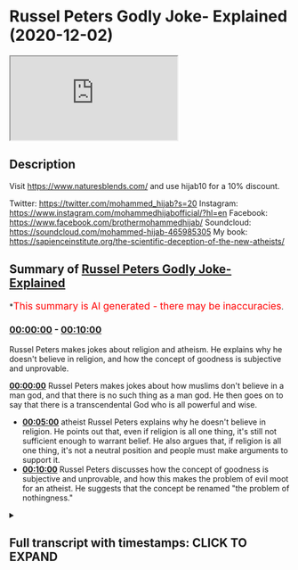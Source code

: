 # Russel Peters Godly Joke- Explained (2020-12-02)

<iframe loading='lazy' src='https://www.youtube.com/embed/LkMx5bmYB2I'></iframe>

## Description

Visit https://www.naturesblends.com/ and use hijab10 for a 10% discount. 

Twitter: https://twitter.com/mohammed_hijab?s=20
Instagram: https://www.instagram.com/mohammedhijabofficial/?hl=en
Facebook: https://www.facebook.com/brothermohammedhijab/
Soundcloud: https://soundcloud.com/mohammed-hijab-465985305
My book: https://sapienceinstitute.org/the-scientific-deception-of-the-new-atheists/

## Summary of [Russel Peters Godly Joke- Explained](https://www.youtube.com/watch?v=LkMx5bmYB2I)


*<span style="color:red; font-size:125%">This summary is AI generated - there may be inaccuracies</span>.

### [00:00:00](https://www.youtube.com/watch?v=LkMx5bmYB2I&t=0) - [00:10:00](https://www.youtube.com/watch?v=LkMx5bmYB2I&t=600)

 Russel Peters makes jokes about religion and atheism. He explains why he doesn't believe in religion, and how the concept of goodness is subjective and unprovable.

**[00:00:00](https://www.youtube.com/watch?v=LkMx5bmYB2I&t=0)** Russel Peters makes jokes about how muslims don't believe in a man god, and that there is no such thing as a man god. He then goes on to say that there is a transcendental God who is all powerful and wise.
* **[00:05:00](https://www.youtube.com/watch?v=LkMx5bmYB2I&t=300)**  atheist Russel Peters explains why he doesn't believe in religion. He points out that, even if religion is all one thing, it's still not sufficient enough to warrant belief. He also argues that, if religion is all one thing, it's not a neutral position and people must make arguments to support it.
* **[00:10:00](https://www.youtube.com/watch?v=LkMx5bmYB2I&t=600)** Russel Peters discusses how the concept of goodness is subjective and unprovable, and how this makes the problem of evil moot for an atheist. He suggests that the concept be renamed "the problem of nothingness."

<details><summary><h2>Full transcript with timestamps: CLICK TO EXPAND</h2></summary>

[0:00:05](https://youtu.be/LkMx5bmYB2I?t=5) is the hijab 10  
[0:00:07](https://youtu.be/LkMx5bmYB2I?t=7) discount code for 10 discount on a wide  
[0:00:09](https://youtu.be/LkMx5bmYB2I?t=9) range of products including  
[0:00:11](https://youtu.be/LkMx5bmYB2I?t=11) premium ethiopian black seed products  
[0:00:13](https://youtu.be/LkMx5bmYB2I?t=13) assalamu alaikum warahmatullahi  
[0:00:20](https://youtu.be/LkMx5bmYB2I?t=20) yes there is something different yes  
[0:00:22](https://youtu.be/LkMx5bmYB2I?t=22) there is something unusual  
[0:00:24](https://youtu.be/LkMx5bmYB2I?t=24) yes there is something that might be a  
[0:00:26](https://youtu.be/LkMx5bmYB2I?t=26) little bit irritating but don't worry  
[0:00:28](https://youtu.be/LkMx5bmYB2I?t=28) we'll get rid of ali dawa  
[0:00:33](https://youtu.be/LkMx5bmYB2I?t=33) today guys what we're going to be doing  
[0:00:35](https://youtu.be/LkMx5bmYB2I?t=35) is we're going to be responding to some  
[0:00:37](https://youtu.be/LkMx5bmYB2I?t=37) of the comments made by  
[0:00:38](https://youtu.be/LkMx5bmYB2I?t=38) a comedian by the name of russell peters  
[0:00:41](https://youtu.be/LkMx5bmYB2I?t=41) so let's see some of his comments ali  
[0:00:43](https://youtu.be/LkMx5bmYB2I?t=43) and let's uh comment on those  
[0:00:45](https://youtu.be/LkMx5bmYB2I?t=45) okay let's do that inshallah yeah okay  
[0:00:48](https://youtu.be/LkMx5bmYB2I?t=48) so this video was sent to me by brother  
[0:00:49](https://youtu.be/LkMx5bmYB2I?t=49) and i thought  
[0:00:51](https://youtu.be/LkMx5bmYB2I?t=51) let's go for inshallah because he's  
[0:00:52](https://youtu.be/LkMx5bmYB2I?t=52) claimed to be an atheist  
[0:00:54](https://youtu.be/LkMx5bmYB2I?t=54) really well yeah because he was  
[0:00:55](https://youtu.be/LkMx5bmYB2I?t=55) essentially an atheist i am as well  
[0:00:57](https://youtu.be/LkMx5bmYB2I?t=57) yeah you ready yeah uh and he really  
[0:01:00](https://youtu.be/LkMx5bmYB2I?t=60) you know i remember this one routine  
[0:01:02](https://youtu.be/LkMx5bmYB2I?t=62) about the you know  
[0:01:04](https://youtu.be/LkMx5bmYB2I?t=64) whenever you go to a funeral at some  
[0:01:06](https://youtu.be/LkMx5bmYB2I?t=66) point someone's gonna say  
[0:01:08](https://youtu.be/LkMx5bmYB2I?t=68) i know he's up there looking down at us  
[0:01:09](https://youtu.be/LkMx5bmYB2I?t=69) and smiling yeah  
[0:01:11](https://youtu.be/LkMx5bmYB2I?t=71) you know i was like there is no up there  
[0:01:13](https://youtu.be/LkMx5bmYB2I?t=73) yeah he's he's probably down there  
[0:01:15](https://youtu.be/LkMx5bmYB2I?t=75) looking up at us religion has  
[0:01:19](https://youtu.be/LkMx5bmYB2I?t=79) convinced that there's an invisible man  
[0:01:21](https://youtu.be/LkMx5bmYB2I?t=81) and is living in the sky exactly  
[0:01:22](https://youtu.be/LkMx5bmYB2I?t=82) he's watching everything you do but he's  
[0:01:24](https://youtu.be/LkMx5bmYB2I?t=84) particularly keen on what you do with  
[0:01:25](https://youtu.be/LkMx5bmYB2I?t=85) your penis  
[0:01:26](https://youtu.be/LkMx5bmYB2I?t=86) okay let's take a step at a time yeah  
[0:01:29](https://youtu.be/LkMx5bmYB2I?t=89) yeah so  
[0:01:30](https://youtu.be/LkMx5bmYB2I?t=90) what i'm starting to realize is this  
[0:01:31](https://youtu.be/LkMx5bmYB2I?t=91) year so we know in the west for example  
[0:01:34](https://youtu.be/LkMx5bmYB2I?t=94) a lot of people have turned their back  
[0:01:36](https://youtu.be/LkMx5bmYB2I?t=96) to christianity yeah due to secularism  
[0:01:38](https://youtu.be/LkMx5bmYB2I?t=98) and  
[0:01:38](https://youtu.be/LkMx5bmYB2I?t=98) or the i think what they do a lot of  
[0:01:41](https://youtu.be/LkMx5bmYB2I?t=101) people do is like  
[0:01:42](https://youtu.be/LkMx5bmYB2I?t=102) they have a bad experience i think this  
[0:01:44](https://youtu.be/LkMx5bmYB2I?t=104) is human psychology they have a bad  
[0:01:45](https://youtu.be/LkMx5bmYB2I?t=105) experience with something  
[0:01:46](https://youtu.be/LkMx5bmYB2I?t=106) and then they paint everybody the same  
[0:01:48](https://youtu.be/LkMx5bmYB2I?t=108) so i think where he's coming from is  
[0:01:50](https://youtu.be/LkMx5bmYB2I?t=110) like it's the same thing because we hear  
[0:01:51](https://youtu.be/LkMx5bmYB2I?t=111) over and over again with atheists  
[0:01:52](https://youtu.be/LkMx5bmYB2I?t=112) oh yeah you guys believe in a man in the  
[0:01:54](https://youtu.be/LkMx5bmYB2I?t=114) sky well that's not really the case  
[0:01:56](https://youtu.be/LkMx5bmYB2I?t=116) as muslims do we believe in a man in the  
[0:01:58](https://youtu.be/LkMx5bmYB2I?t=118) sky or this  
[0:02:00](https://youtu.be/LkMx5bmYB2I?t=120) invisible being or etc because it's  
[0:02:02](https://youtu.be/LkMx5bmYB2I?t=122) something islamically  
[0:02:03](https://youtu.be/LkMx5bmYB2I?t=123) we actually laugh at you know we say  
[0:02:05](https://youtu.be/LkMx5bmYB2I?t=125) look this is actually nonsense  
[0:02:07](https://youtu.be/LkMx5bmYB2I?t=127) so what would you say to it let's let's  
[0:02:09](https://youtu.be/LkMx5bmYB2I?t=129) let's imagine russell peters is watching  
[0:02:11](https://youtu.be/LkMx5bmYB2I?t=131) this  
[0:02:11](https://youtu.be/LkMx5bmYB2I?t=131) right what would you say to him do you  
[0:02:13](https://youtu.be/LkMx5bmYB2I?t=133) as a muslim believe in a man in the sky  
[0:02:16](https://youtu.be/LkMx5bmYB2I?t=136) well if that's the god he doesn't  
[0:02:17](https://youtu.be/LkMx5bmYB2I?t=137) believe in then that's the god we all  
[0:02:19](https://youtu.be/LkMx5bmYB2I?t=139) don't believe in as muslims as well  
[0:02:20](https://youtu.be/LkMx5bmYB2I?t=140) yeah i mean right i mean  
[0:02:24](https://youtu.be/LkMx5bmYB2I?t=144) you know people don't realize that when  
[0:02:26](https://youtu.be/LkMx5bmYB2I?t=146) you come into islam you say two things  
[0:02:28](https://youtu.be/LkMx5bmYB2I?t=148) you say  
[0:02:32](https://youtu.be/LkMx5bmYB2I?t=152) and then obviously  
[0:02:35](https://youtu.be/LkMx5bmYB2I?t=155) so i testify that there's no god worthy  
[0:02:38](https://youtu.be/LkMx5bmYB2I?t=158) of worship  
[0:02:39](https://youtu.be/LkMx5bmYB2I?t=159) except for allah and that muhammad is  
[0:02:40](https://youtu.be/LkMx5bmYB2I?t=160) his messenger but the first part of that  
[0:02:42](https://youtu.be/LkMx5bmYB2I?t=162) is a negation  
[0:02:44](https://youtu.be/LkMx5bmYB2I?t=164) right so there is no god  
[0:02:47](https://youtu.be/LkMx5bmYB2I?t=167) worthy of worship except for allah right  
[0:02:51](https://youtu.be/LkMx5bmYB2I?t=171) so this negation actually cancels out  
[0:02:54](https://youtu.be/LkMx5bmYB2I?t=174) all anthropomorphic understandings of  
[0:02:57](https://youtu.be/LkMx5bmYB2I?t=177) god meaning so it's not right he can  
[0:02:58](https://youtu.be/LkMx5bmYB2I?t=178) come the same  
[0:02:59](https://youtu.be/LkMx5bmYB2I?t=179) or are you saying that you don't believe  
[0:03:01](https://youtu.be/LkMx5bmYB2I?t=181) in any other man gods  
[0:03:02](https://youtu.be/LkMx5bmYB2I?t=182) but the man good we don't believe in a  
[0:03:04](https://youtu.be/LkMx5bmYB2I?t=184) man god okay so we don't we don't  
[0:03:05](https://youtu.be/LkMx5bmYB2I?t=185) believe in any man god right because  
[0:03:07](https://youtu.be/LkMx5bmYB2I?t=187) you're special we don't believe in so no  
[0:03:09](https://youtu.be/LkMx5bmYB2I?t=189) man gods but our man god is different  
[0:03:12](https://youtu.be/LkMx5bmYB2I?t=192) no we don't believe in any man can be  
[0:03:14](https://youtu.be/LkMx5bmYB2I?t=194) god in fact  
[0:03:15](https://youtu.be/LkMx5bmYB2I?t=195) we don't think it's intelligible  
[0:03:16](https://youtu.be/LkMx5bmYB2I?t=196) conceivable or pardonable  
[0:03:19](https://youtu.be/LkMx5bmYB2I?t=199) that we can point at any man with a date  
[0:03:21](https://youtu.be/LkMx5bmYB2I?t=201) of birth and say that that  
[0:03:22](https://youtu.be/LkMx5bmYB2I?t=202) man is god okay i mean you're right  
[0:03:24](https://youtu.be/LkMx5bmYB2I?t=204) edward  
[0:03:25](https://youtu.be/LkMx5bmYB2I?t=205) so anyone with a date of birth that you  
[0:03:27](https://youtu.be/LkMx5bmYB2I?t=207) look at and you point to that person  
[0:03:29](https://youtu.be/LkMx5bmYB2I?t=209) yes we can't point to anybody like that  
[0:03:31](https://youtu.be/LkMx5bmYB2I?t=211) and say that that person is god because  
[0:03:33](https://youtu.be/LkMx5bmYB2I?t=213) god is by definition pre-eternal  
[0:03:36](https://youtu.be/LkMx5bmYB2I?t=216) and post-eternal god is the necessary  
[0:03:39](https://youtu.be/LkMx5bmYB2I?t=219) being  
[0:03:40](https://youtu.be/LkMx5bmYB2I?t=220) the sovereign  
[0:03:44](https://youtu.be/LkMx5bmYB2I?t=224) i made a joke it just went over there i  
[0:03:45](https://youtu.be/LkMx5bmYB2I?t=225) called edward i called you edward  
[0:03:48](https://youtu.be/LkMx5bmYB2I?t=228) because you used such a sophisticated  
[0:03:50](https://youtu.be/LkMx5bmYB2I?t=230) language and you sounded like an edward  
[0:03:51](https://youtu.be/LkMx5bmYB2I?t=231) i'm sorry  
[0:03:53](https://youtu.be/LkMx5bmYB2I?t=233) it was a joke that went bad why are you  
[0:03:54](https://youtu.be/LkMx5bmYB2I?t=234) saying that you know  
[0:03:56](https://youtu.be/LkMx5bmYB2I?t=236) us ethnics can't say clever  
[0:04:02](https://youtu.be/LkMx5bmYB2I?t=242) so um yeah it's not possible that so  
[0:04:05](https://youtu.be/LkMx5bmYB2I?t=245) we don't look at any human being and say  
[0:04:06](https://youtu.be/LkMx5bmYB2I?t=246) that's god in fact the quran is candid  
[0:04:08](https://youtu.be/LkMx5bmYB2I?t=248) about this  
[0:04:09](https://youtu.be/LkMx5bmYB2I?t=249) issue the quran is unequivocal about the  
[0:04:11](https://youtu.be/LkMx5bmYB2I?t=251) issue that there is no human being that  
[0:04:13](https://youtu.be/LkMx5bmYB2I?t=253) can be god  
[0:04:14](https://youtu.be/LkMx5bmYB2I?t=254) so we also reject that kind of god  
[0:04:17](https://youtu.be/LkMx5bmYB2I?t=257) with him we're on the same page on that  
[0:04:19](https://youtu.be/LkMx5bmYB2I?t=259) we'd reject a man god looking up and  
[0:04:21](https://youtu.be/LkMx5bmYB2I?t=261) pointing out  
[0:04:21](https://youtu.be/LkMx5bmYB2I?t=261) you know us from the sky whatever it may  
[0:04:23](https://youtu.be/LkMx5bmYB2I?t=263) be we do believe in a transcendental god  
[0:04:26](https://youtu.be/LkMx5bmYB2I?t=266) we do believe in a god that is all  
[0:04:27](https://youtu.be/LkMx5bmYB2I?t=267) powerful or wise or knowledgeable  
[0:04:30](https://youtu.be/LkMx5bmYB2I?t=270) because we look at the fact that the  
[0:04:32](https://youtu.be/LkMx5bmYB2I?t=272) universe  
[0:04:32](https://youtu.be/LkMx5bmYB2I?t=272) is in is finely tuned we look at the  
[0:04:35](https://youtu.be/LkMx5bmYB2I?t=275) fact that the universe  
[0:04:36](https://youtu.be/LkMx5bmYB2I?t=276) has laws and we attribute to that a law  
[0:04:39](https://youtu.be/LkMx5bmYB2I?t=279) maker  
[0:04:40](https://youtu.be/LkMx5bmYB2I?t=280) yeah that's as simple as that really we  
[0:04:41](https://youtu.be/LkMx5bmYB2I?t=281) attribute a lawmaker with intelligence  
[0:04:44](https://youtu.be/LkMx5bmYB2I?t=284) uh with power and it's not the case i'm  
[0:04:47](https://youtu.be/LkMx5bmYB2I?t=287) a new atheist and he's really kind of  
[0:04:48](https://youtu.be/LkMx5bmYB2I?t=288) regurgitating new atheist jargon here  
[0:04:50](https://youtu.be/LkMx5bmYB2I?t=290) they usually straw man religion before  
[0:04:53](https://youtu.be/LkMx5bmYB2I?t=293) they can  
[0:04:53](https://youtu.be/LkMx5bmYB2I?t=293) try and attack it these conceptions of  
[0:04:56](https://youtu.be/LkMx5bmYB2I?t=296) god is something we don't accept  
[0:04:57](https://youtu.be/LkMx5bmYB2I?t=297) exactly i might go to church and i'd be  
[0:04:59](https://youtu.be/LkMx5bmYB2I?t=299) like doesn't add up to me in here  
[0:05:01](https://youtu.be/LkMx5bmYB2I?t=301) just something seems off and  
[0:05:04](https://youtu.be/LkMx5bmYB2I?t=304) and i had questions and you weren't  
[0:05:06](https://youtu.be/LkMx5bmYB2I?t=306) allowed to ask questions  
[0:05:08](https://youtu.be/LkMx5bmYB2I?t=308) and i'm like well that seems a little  
[0:05:10](https://youtu.be/LkMx5bmYB2I?t=310) odd okay so  
[0:05:12](https://youtu.be/LkMx5bmYB2I?t=312) asking questions maybe he's talking  
[0:05:14](https://youtu.be/LkMx5bmYB2I?t=314) about  
[0:05:16](https://youtu.be/LkMx5bmYB2I?t=316) christianity um god knows  
[0:05:19](https://youtu.be/LkMx5bmYB2I?t=319) medieval times where you know they were  
[0:05:22](https://youtu.be/LkMx5bmYB2I?t=322) i found a mistake in  
[0:05:23](https://youtu.be/LkMx5bmYB2I?t=323) burning people who are involved in  
[0:05:24](https://youtu.be/LkMx5bmYB2I?t=324) science and all these kind of things  
[0:05:26](https://youtu.be/LkMx5bmYB2I?t=326) so is he coming from the angle where  
[0:05:28](https://youtu.be/LkMx5bmYB2I?t=328) he's saying well hold on a second i want  
[0:05:29](https://youtu.be/LkMx5bmYB2I?t=329) to ask questions you don't even allow me  
[0:05:30](https://youtu.be/LkMx5bmYB2I?t=330) to ask questions then you want me to  
[0:05:31](https://youtu.be/LkMx5bmYB2I?t=331) believe in that  
[0:05:32](https://youtu.be/LkMx5bmYB2I?t=332) to be fair even to christianity i don't  
[0:05:33](https://youtu.be/LkMx5bmYB2I?t=333) even think it's like i wouldn't even  
[0:05:35](https://youtu.be/LkMx5bmYB2I?t=335) characterize it like that you know  
[0:05:37](https://youtu.be/LkMx5bmYB2I?t=337) obviously people point out to galileo as  
[0:05:40](https://youtu.be/LkMx5bmYB2I?t=340) um but most historians of science they  
[0:05:42](https://youtu.be/LkMx5bmYB2I?t=342) don't see that as  
[0:05:43](https://youtu.be/LkMx5bmYB2I?t=343) because he said we spoke of the  
[0:05:45](https://youtu.be/LkMx5bmYB2I?t=345) heliocentric model there's a lot more  
[0:05:47](https://youtu.be/LkMx5bmYB2I?t=347) that came into it  
[0:05:48](https://youtu.be/LkMx5bmYB2I?t=348) i don't think any rational actor in the  
[0:05:50](https://youtu.be/LkMx5bmYB2I?t=350) world doesn't allow  
[0:05:52](https://youtu.be/LkMx5bmYB2I?t=352) or a community of rational people don't  
[0:05:54](https://youtu.be/LkMx5bmYB2I?t=354) allow questions to be asked  
[0:05:56](https://youtu.be/LkMx5bmYB2I?t=356) certain things would be even christians  
[0:05:57](https://youtu.be/LkMx5bmYB2I?t=357) and jews and muslims  
[0:05:59](https://youtu.be/LkMx5bmYB2I?t=359) religious people we have been asking  
[0:06:00](https://youtu.be/LkMx5bmYB2I?t=360) critical questions for  
[0:06:02](https://youtu.be/LkMx5bmYB2I?t=362) god god knows how long that is so i  
[0:06:05](https://youtu.be/LkMx5bmYB2I?t=365) don't even accept his anecdote as  
[0:06:07](https://youtu.be/LkMx5bmYB2I?t=367) generalizable right it's sometimes it  
[0:06:09](https://youtu.be/LkMx5bmYB2I?t=369) can be true that okay well maybe he's  
[0:06:11](https://youtu.be/LkMx5bmYB2I?t=371) asked some certain questions about the  
[0:06:12](https://youtu.be/LkMx5bmYB2I?t=372) trinity or certain question about the  
[0:06:14](https://youtu.be/LkMx5bmYB2I?t=374) man god  
[0:06:14](https://youtu.be/LkMx5bmYB2I?t=374) and he wasn't given a satisfactory  
[0:06:16](https://youtu.be/LkMx5bmYB2I?t=376) answer and we don't think christianity  
[0:06:18](https://youtu.be/LkMx5bmYB2I?t=378) has satisfactory answers for those  
[0:06:20](https://youtu.be/LkMx5bmYB2I?t=380) questions because remember they do  
[0:06:21](https://youtu.be/LkMx5bmYB2I?t=381) believe in a man god  
[0:06:22](https://youtu.be/LkMx5bmYB2I?t=382) but once again we shouldn't kind of  
[0:06:24](https://youtu.be/LkMx5bmYB2I?t=384) superimpose christian ideas on islam  
[0:06:27](https://youtu.be/LkMx5bmYB2I?t=387) and that's what i think he's done he  
[0:06:28](https://youtu.be/LkMx5bmYB2I?t=388) said religion is all one thing  
[0:06:30](https://youtu.be/LkMx5bmYB2I?t=390) um and basically it's all it's all one  
[0:06:33](https://youtu.be/LkMx5bmYB2I?t=393) kind of thing and  
[0:06:34](https://youtu.be/LkMx5bmYB2I?t=394) it's it's really not so he's not being  
[0:06:36](https://youtu.be/LkMx5bmYB2I?t=396) sophisticated in his response here  
[0:06:37](https://youtu.be/LkMx5bmYB2I?t=397) yeah exactly you know i think i think  
[0:06:39](https://youtu.be/LkMx5bmYB2I?t=399) sometimes i believe some certain  
[0:06:41](https://youtu.be/LkMx5bmYB2I?t=401) atheists they  
[0:06:42](https://youtu.be/LkMx5bmYB2I?t=402) they're looking for an excuse not to  
[0:06:44](https://youtu.be/LkMx5bmYB2I?t=404) believe and they  
[0:06:45](https://youtu.be/LkMx5bmYB2I?t=405) have one bad experience and they'll be  
[0:06:46](https://youtu.be/LkMx5bmYB2I?t=406) like okay i'll hold onto this for the  
[0:06:47](https://youtu.be/LkMx5bmYB2I?t=407) rest of my life if anybody asks me why  
[0:06:48](https://youtu.be/LkMx5bmYB2I?t=408) not  
[0:06:49](https://youtu.be/LkMx5bmYB2I?t=409) oh this is the reason why and sometimes  
[0:06:51](https://youtu.be/LkMx5bmYB2I?t=411) fooling yourself you know because then  
[0:06:52](https://youtu.be/LkMx5bmYB2I?t=412) they the signs of god around you let's  
[0:06:54](https://youtu.be/LkMx5bmYB2I?t=414) suppose christianity or whether they  
[0:06:55](https://youtu.be/LkMx5bmYB2I?t=415) didn't  
[0:06:56](https://youtu.be/LkMx5bmYB2I?t=416) tell you uh like for example you know  
[0:06:57](https://youtu.be/LkMx5bmYB2I?t=417) how many people we know that came to  
[0:06:58](https://youtu.be/LkMx5bmYB2I?t=418) islam yeah in the church they didn't let  
[0:06:59](https://youtu.be/LkMx5bmYB2I?t=419) me ask they didn't go and say okay i'm  
[0:07:00](https://youtu.be/LkMx5bmYB2I?t=420) to be an atheist they said no  
[0:07:02](https://youtu.be/LkMx5bmYB2I?t=422) there has to be a creator it's just this  
[0:07:03](https://youtu.be/LkMx5bmYB2I?t=423) doesn't make sense to me they're not  
[0:07:05](https://youtu.be/LkMx5bmYB2I?t=425) allowing me to ask questions okay i'll  
[0:07:06](https://youtu.be/LkMx5bmYB2I?t=426) go to another church and ask questions  
[0:07:07](https://youtu.be/LkMx5bmYB2I?t=427) it's not sufficient enough  
[0:07:08](https://youtu.be/LkMx5bmYB2I?t=428) you don't just hold that on and be like  
[0:07:10](https://youtu.be/LkMx5bmYB2I?t=430) okay i think it's like a card that you  
[0:07:12](https://youtu.be/LkMx5bmYB2I?t=432) use where  
[0:07:12](https://youtu.be/LkMx5bmYB2I?t=432) you make your nest feel better and be  
[0:07:14](https://youtu.be/LkMx5bmYB2I?t=434) like no no you know i seek the truth  
[0:07:16](https://youtu.be/LkMx5bmYB2I?t=436) they didn't give me so  
[0:07:17](https://youtu.be/LkMx5bmYB2I?t=437) i'm just going to live my life how i  
[0:07:18](https://youtu.be/LkMx5bmYB2I?t=438) want to see good point  
[0:07:21](https://youtu.be/LkMx5bmYB2I?t=441) because the the signs of allah you know  
[0:07:23](https://youtu.be/LkMx5bmYB2I?t=443) verses over versus what it talks about  
[0:07:25](https://youtu.be/LkMx5bmYB2I?t=445) even  
[0:07:25](https://youtu.be/LkMx5bmYB2I?t=445) in your own self you know if you're not  
[0:07:27](https://youtu.be/LkMx5bmYB2I?t=447) going to question that i don't know man  
[0:07:29](https://youtu.be/LkMx5bmYB2I?t=449) i feel you i'm an atheist myself yeah i  
[0:07:31](https://youtu.be/LkMx5bmYB2I?t=451) mean i was probably a jew at some point  
[0:07:32](https://youtu.be/LkMx5bmYB2I?t=452) i was raised jewish actually yeah i was  
[0:07:34](https://youtu.be/LkMx5bmYB2I?t=454) raised jewish but at one point i mean i  
[0:07:35](https://youtu.be/LkMx5bmYB2I?t=455) haven't gone to a synagogue and  
[0:07:37](https://youtu.be/LkMx5bmYB2I?t=457) he paused it just one thing i he says  
[0:07:39](https://youtu.be/LkMx5bmYB2I?t=459) you're probably a jew at one point so  
[0:07:41](https://youtu.be/LkMx5bmYB2I?t=461) i think there's an assumption here which  
[0:07:42](https://youtu.be/LkMx5bmYB2I?t=462) is that whenever he thinks that  
[0:07:45](https://youtu.be/LkMx5bmYB2I?t=465) socialization can only happen towards  
[0:07:47](https://youtu.be/LkMx5bmYB2I?t=467) religion and you can't be socialized  
[0:07:48](https://youtu.be/LkMx5bmYB2I?t=468) into atheism  
[0:07:50](https://youtu.be/LkMx5bmYB2I?t=470) you know to be honest one time i'll tell  
[0:07:51](https://youtu.be/LkMx5bmYB2I?t=471) you something interesting right um  
[0:07:54](https://youtu.be/LkMx5bmYB2I?t=474) i was doing something when i was working  
[0:07:55](https://youtu.be/LkMx5bmYB2I?t=475) as a teacher i was asking the kids in my  
[0:07:58](https://youtu.be/LkMx5bmYB2I?t=478) classroom  
[0:07:59](https://youtu.be/LkMx5bmYB2I?t=479) i was asking them if they knew what  
[0:08:00](https://youtu.be/LkMx5bmYB2I?t=480) atheism was and if they knew what  
[0:08:02](https://youtu.be/LkMx5bmYB2I?t=482) christianity was and  
[0:08:03](https://youtu.be/LkMx5bmYB2I?t=483) all those things because there were key  
[0:08:04](https://youtu.be/LkMx5bmYB2I?t=484) terms right and then i asked follow-up  
[0:08:06](https://youtu.be/LkMx5bmYB2I?t=486) questions who would identify as an  
[0:08:07](https://youtu.be/LkMx5bmYB2I?t=487) atheist who'd identifies  
[0:08:09](https://youtu.be/LkMx5bmYB2I?t=489) uh christian who and so on and i would  
[0:08:12](https://youtu.be/LkMx5bmYB2I?t=492) say the majority of kids in the  
[0:08:13](https://youtu.be/LkMx5bmYB2I?t=493) classroom put their hands up  
[0:08:15](https://youtu.be/LkMx5bmYB2I?t=495) in identifying as an atheist then i said  
[0:08:17](https://youtu.be/LkMx5bmYB2I?t=497) what is atheism and those same kids  
[0:08:19](https://youtu.be/LkMx5bmYB2I?t=499) that put their hands up when when i  
[0:08:21](https://youtu.be/LkMx5bmYB2I?t=501) asked them what is atheism  
[0:08:23](https://youtu.be/LkMx5bmYB2I?t=503) sorry what would you identify as they  
[0:08:26](https://youtu.be/LkMx5bmYB2I?t=506) didn't know what atheism  
[0:08:27](https://youtu.be/LkMx5bmYB2I?t=507) entailed in in even a basic way  
[0:08:30](https://youtu.be/LkMx5bmYB2I?t=510) so you can be socialized into atheism  
[0:08:32](https://youtu.be/LkMx5bmYB2I?t=512) just as you can be socialized into  
[0:08:33](https://youtu.be/LkMx5bmYB2I?t=513) christianity  
[0:08:34](https://youtu.be/LkMx5bmYB2I?t=514) it's it's this um this idea of  
[0:08:37](https://youtu.be/LkMx5bmYB2I?t=517) neutrality has to be argued for  
[0:08:39](https://youtu.be/LkMx5bmYB2I?t=519) if you want to say that well atheism is  
[0:08:41](https://youtu.be/LkMx5bmYB2I?t=521) a neutral  
[0:08:43](https://youtu.be/LkMx5bmYB2I?t=523) thing yeah but you have to argue that  
[0:08:44](https://youtu.be/LkMx5bmYB2I?t=524) that is the case are people born  
[0:08:46](https://youtu.be/LkMx5bmYB2I?t=526) believing in atheism because  
[0:08:48](https://youtu.be/LkMx5bmYB2I?t=528) actually there were studies was it was  
[0:08:50](https://youtu.be/LkMx5bmYB2I?t=530) oxford university yeah  
[0:08:51](https://youtu.be/LkMx5bmYB2I?t=531) 2011 the anthropological society they  
[0:08:53](https://youtu.be/LkMx5bmYB2I?t=533) said that most people are born believing  
[0:08:55](https://youtu.be/LkMx5bmYB2I?t=535) in high power  
[0:08:56](https://youtu.be/LkMx5bmYB2I?t=536) so so we can say the neutral position is  
[0:08:57](https://youtu.be/LkMx5bmYB2I?t=537) you're all believers right but  
[0:08:59](https://youtu.be/LkMx5bmYB2I?t=539) as an intellectual position as an  
[0:09:00](https://youtu.be/LkMx5bmYB2I?t=540) intellectual position we both have to  
[0:09:02](https://youtu.be/LkMx5bmYB2I?t=542) make arguments  
[0:09:03](https://youtu.be/LkMx5bmYB2I?t=543) we have to show why that is the neutral  
[0:09:04](https://youtu.be/LkMx5bmYB2I?t=544) position but he hasn't done that he  
[0:09:06](https://youtu.be/LkMx5bmYB2I?t=546) assumes that to be the case  
[0:09:08](https://youtu.be/LkMx5bmYB2I?t=548) yeah but he hasn't shown any evidence  
[0:09:09](https://youtu.be/LkMx5bmYB2I?t=549) for it yeah exactly it's true very very  
[0:09:11](https://youtu.be/LkMx5bmYB2I?t=551) important  
[0:09:12](https://youtu.be/LkMx5bmYB2I?t=552) but my whole goal is just listen at the  
[0:09:14](https://youtu.be/LkMx5bmYB2I?t=554) end of the day  
[0:09:15](https://youtu.be/LkMx5bmYB2I?t=555) did i do good things and nice things for  
[0:09:17](https://youtu.be/LkMx5bmYB2I?t=557) people when i was here that's all i care  
[0:09:19](https://youtu.be/LkMx5bmYB2I?t=559) about yeah  
[0:09:20](https://youtu.be/LkMx5bmYB2I?t=560) and i think we can end on this point  
[0:09:21](https://youtu.be/LkMx5bmYB2I?t=561) here this what he just mentioned did i  
[0:09:23](https://youtu.be/LkMx5bmYB2I?t=563) do good things that's what i care about  
[0:09:27](https://youtu.be/LkMx5bmYB2I?t=567) we've discussed this before what's good  
[0:09:28](https://youtu.be/LkMx5bmYB2I?t=568) thing good who defines what goodness is  
[0:09:30](https://youtu.be/LkMx5bmYB2I?t=570) good who does who do you prioritize  
[0:09:32](https://youtu.be/LkMx5bmYB2I?t=572) being good too right and if we think  
[0:09:34](https://youtu.be/LkMx5bmYB2I?t=574) about in our  
[0:09:35](https://youtu.be/LkMx5bmYB2I?t=575) sense like we live here and on this  
[0:09:36](https://youtu.be/LkMx5bmYB2I?t=576) planet on this earth  
[0:09:38](https://youtu.be/LkMx5bmYB2I?t=578) being good i think what would you say  
[0:09:40](https://youtu.be/LkMx5bmYB2I?t=580) who should you be the most kind to  
[0:09:42](https://youtu.be/LkMx5bmYB2I?t=582) let's let's put it like who would you  
[0:09:43](https://youtu.be/LkMx5bmYB2I?t=583) say you should be the most kind to who  
[0:09:44](https://youtu.be/LkMx5bmYB2I?t=584) deserves your  
[0:09:45](https://youtu.be/LkMx5bmYB2I?t=585) most gratitude and kindness and for you  
[0:09:47](https://youtu.be/LkMx5bmYB2I?t=587) to obey like  
[0:09:48](https://youtu.be/LkMx5bmYB2I?t=588) let's not let's particularly got out the  
[0:09:50](https://youtu.be/LkMx5bmYB2I?t=590) picture for a second who would you say  
[0:09:51](https://youtu.be/LkMx5bmYB2I?t=591) like  
[0:09:52](https://youtu.be/LkMx5bmYB2I?t=592) me i was like my parents okay yeah and  
[0:09:54](https://youtu.be/LkMx5bmYB2I?t=594) then uh maybe after that  
[0:09:56](https://youtu.be/LkMx5bmYB2I?t=596) i don't know maybe my brother i don't  
[0:09:57](https://youtu.be/LkMx5bmYB2I?t=597) know maybe then my wife or my kids i  
[0:09:59](https://youtu.be/LkMx5bmYB2I?t=599) don't know yeah  
[0:10:00](https://youtu.be/LkMx5bmYB2I?t=600) there's hierarchy yeah because you know  
[0:10:01](https://youtu.be/LkMx5bmYB2I?t=601) okay well the thing is we believe in a  
[0:10:03](https://youtu.be/LkMx5bmYB2I?t=603) creator  
[0:10:04](https://youtu.be/LkMx5bmYB2I?t=604) then the definition a lot of people come  
[0:10:07](https://youtu.be/LkMx5bmYB2I?t=607) and ask this question okay you know  
[0:10:08](https://youtu.be/LkMx5bmYB2I?t=608) mother teresa where she going to go i'm  
[0:10:10](https://youtu.be/LkMx5bmYB2I?t=610) like look if you understand what shirk  
[0:10:11](https://youtu.be/LkMx5bmYB2I?t=611) is  
[0:10:12](https://youtu.be/LkMx5bmYB2I?t=612) and what the what shirk means if you are  
[0:10:15](https://youtu.be/LkMx5bmYB2I?t=615) good to everybody if ali dawa is good to  
[0:10:17](https://youtu.be/LkMx5bmYB2I?t=617) everyone charitable everybody loves  
[0:10:18](https://youtu.be/LkMx5bmYB2I?t=618) alidawah his child children he helps  
[0:10:20](https://youtu.be/LkMx5bmYB2I?t=620) everybody  
[0:10:21](https://youtu.be/LkMx5bmYB2I?t=621) when he goes home he insults his mom he  
[0:10:22](https://youtu.be/LkMx5bmYB2I?t=622) beats his mom up is ali dawa a good  
[0:10:24](https://youtu.be/LkMx5bmYB2I?t=624) person  
[0:10:25](https://youtu.be/LkMx5bmYB2I?t=625) everyone's going to say no hold on a  
[0:10:27](https://youtu.be/LkMx5bmYB2I?t=627) second i'm good to everybody then how do  
[0:10:29](https://youtu.be/LkMx5bmYB2I?t=629) you expect the treatment of entering  
[0:10:30](https://youtu.be/LkMx5bmYB2I?t=630) paradise in the hereafter when you're  
[0:10:31](https://youtu.be/LkMx5bmYB2I?t=631) going to go to god and say god i was  
[0:10:32](https://youtu.be/LkMx5bmYB2I?t=632) good to every  
[0:10:33](https://youtu.be/LkMx5bmYB2I?t=633) everyone i was good to but you  
[0:10:35](https://youtu.be/LkMx5bmYB2I?t=635) disobeying the commandments  
[0:10:37](https://youtu.be/LkMx5bmYB2I?t=637) of allah um and not acknowledging him  
[0:10:40](https://youtu.be/LkMx5bmYB2I?t=640) and not  
[0:10:41](https://youtu.be/LkMx5bmYB2I?t=641) maybe some some people who hate god then  
[0:10:43](https://youtu.be/LkMx5bmYB2I?t=643) how are you a good person i think we  
[0:10:45](https://youtu.be/LkMx5bmYB2I?t=645) need to understand the redefine what is  
[0:10:47](https://youtu.be/LkMx5bmYB2I?t=647) good  
[0:10:47](https://youtu.be/LkMx5bmYB2I?t=647) well it's a good point i mean at the end  
[0:10:49](https://youtu.be/LkMx5bmYB2I?t=649) of the day like you say um  
[0:10:51](https://youtu.be/LkMx5bmYB2I?t=651) goodness is a metaphysic it's not  
[0:10:52](https://youtu.be/LkMx5bmYB2I?t=652) something which is empirically uh  
[0:10:54](https://youtu.be/LkMx5bmYB2I?t=654) justified  
[0:10:54](https://youtu.be/LkMx5bmYB2I?t=654) you can't put goodness under a  
[0:10:56](https://youtu.be/LkMx5bmYB2I?t=656) microscope and so  
[0:10:58](https://youtu.be/LkMx5bmYB2I?t=658) yeah you can't put goodness under from  
[0:10:59](https://youtu.be/LkMx5bmYB2I?t=659) his point of view goodness doesn't exist  
[0:11:02](https://youtu.be/LkMx5bmYB2I?t=662) if you're a materialist naturalist  
[0:11:04](https://youtu.be/LkMx5bmYB2I?t=664) materialist okay  
[0:11:05](https://youtu.be/LkMx5bmYB2I?t=665) atheist you can't actually talk about  
[0:11:08](https://youtu.be/LkMx5bmYB2I?t=668) morality in any meaningful objectively  
[0:11:11](https://youtu.be/LkMx5bmYB2I?t=671) objectively meaningful way because you  
[0:11:13](https://youtu.be/LkMx5bmYB2I?t=673) can't put morality under a microscope  
[0:11:15](https://youtu.be/LkMx5bmYB2I?t=675) and so goodness is going to be totally  
[0:11:18](https://youtu.be/LkMx5bmYB2I?t=678) subjective  
[0:11:19](https://youtu.be/LkMx5bmYB2I?t=679) it's going to be something which is a  
[0:11:20](https://youtu.be/LkMx5bmYB2I?t=680) social construct or a cultural construct  
[0:11:22](https://youtu.be/LkMx5bmYB2I?t=682) of some sort  
[0:11:23](https://youtu.be/LkMx5bmYB2I?t=683) and therefore something which you  
[0:11:25](https://youtu.be/LkMx5bmYB2I?t=685) shouldn't be using as an argument  
[0:11:27](https://youtu.be/LkMx5bmYB2I?t=687) and so that on the flip side as well the  
[0:11:29](https://youtu.be/LkMx5bmYB2I?t=689) problem of evil becomes redundant for an  
[0:11:30](https://youtu.be/LkMx5bmYB2I?t=690) atheist because  
[0:11:31](https://youtu.be/LkMx5bmYB2I?t=691) evil is unprovable it's a metaphysically  
[0:11:34](https://youtu.be/LkMx5bmYB2I?t=694) unprovable thing  
[0:11:36](https://youtu.be/LkMx5bmYB2I?t=696) so once again when atheists like this  
[0:11:39](https://youtu.be/LkMx5bmYB2I?t=699) individual  
[0:11:40](https://youtu.be/LkMx5bmYB2I?t=700) says mentions goodness and you know  
[0:11:42](https://youtu.be/LkMx5bmYB2I?t=702) badness if you like you know  
[0:11:44](https://youtu.be/LkMx5bmYB2I?t=704) is he talking about something which  
[0:11:45](https://youtu.be/LkMx5bmYB2I?t=705) exists objectively in the real world  
[0:11:47](https://youtu.be/LkMx5bmYB2I?t=707) and if so how can you prove it you know  
[0:11:49](https://youtu.be/LkMx5bmYB2I?t=709) demonstrably  
[0:11:50](https://youtu.be/LkMx5bmYB2I?t=710) how can you show us you know because  
[0:11:52](https://youtu.be/LkMx5bmYB2I?t=712) it's not empirically uh justified just  
[0:11:54](https://youtu.be/LkMx5bmYB2I?t=714) in the same way as you would say  
[0:11:56](https://youtu.be/LkMx5bmYB2I?t=716) god is not something you can put under a  
[0:11:57](https://youtu.be/LkMx5bmYB2I?t=717) microscope therefore i don't believe him  
[0:11:59](https://youtu.be/LkMx5bmYB2I?t=719) so if you want to have your cake then  
[0:12:00](https://youtu.be/LkMx5bmYB2I?t=720) you can't have your cake and eat it both  
[0:12:02](https://youtu.be/LkMx5bmYB2I?t=722) if you if you want to reject  
[0:12:03](https://youtu.be/LkMx5bmYB2I?t=723) metaphysical um explanations for for  
[0:12:06](https://youtu.be/LkMx5bmYB2I?t=726) example why we're here  
[0:12:07](https://youtu.be/LkMx5bmYB2I?t=727) then also you have to uh reject  
[0:12:10](https://youtu.be/LkMx5bmYB2I?t=730) metaphysical morality matter  
[0:12:12](https://youtu.be/LkMx5bmYB2I?t=732) all kinds of metaphysics exactly yeah so  
[0:12:15](https://youtu.be/LkMx5bmYB2I?t=735) so to be honest instead of calling it  
[0:12:16](https://youtu.be/LkMx5bmYB2I?t=736) the economy come and call it the problem  
[0:12:17](https://youtu.be/LkMx5bmYB2I?t=737) of evil can we call it like  
[0:12:19](https://youtu.be/LkMx5bmYB2I?t=739) the problem of nothingness or the  
[0:12:20](https://youtu.be/LkMx5bmYB2I?t=740) problem of the atoms because you know if  
[0:12:22](https://youtu.be/LkMx5bmYB2I?t=742) you think about  
[0:12:22](https://youtu.be/LkMx5bmYB2I?t=742) you can't come and talk about evil and  
[0:12:24](https://youtu.be/LkMx5bmYB2I?t=744) good because you're an atheist  
[0:12:26](https://youtu.be/LkMx5bmYB2I?t=746) so you can't even come to me with the  
[0:12:27](https://youtu.be/LkMx5bmYB2I?t=747) problem of evil absolutely an atheist  
[0:12:28](https://youtu.be/LkMx5bmYB2I?t=748) for me  
[0:12:29](https://youtu.be/LkMx5bmYB2I?t=749) um cannot claim that or you know cannot  
[0:12:32](https://youtu.be/LkMx5bmYB2I?t=752) prove  
[0:12:33](https://youtu.be/LkMx5bmYB2I?t=753) that evil or goodness objectively exists  
[0:12:36](https://youtu.be/LkMx5bmYB2I?t=756) they can't prove that and therefore  
[0:12:38](https://youtu.be/LkMx5bmYB2I?t=758) using it as an argument against  
[0:12:40](https://youtu.be/LkMx5bmYB2I?t=760) religion or for atheism or for morality  
[0:12:43](https://youtu.be/LkMx5bmYB2I?t=763) irreligious morality  
[0:12:44](https://youtu.be/LkMx5bmYB2I?t=764) is really a redundant it's a moot point  
[0:12:47](https://youtu.be/LkMx5bmYB2I?t=767) and uh it doesn't get you far  
[0:12:48](https://youtu.be/LkMx5bmYB2I?t=768) and broken sisters on that note do not  
[0:12:51](https://youtu.be/LkMx5bmYB2I?t=771) forget to subscribe  
[0:12:52](https://youtu.be/LkMx5bmYB2I?t=772) to my channel um it's on your channel  
[0:12:55](https://youtu.be/LkMx5bmYB2I?t=775) i don't know whose channel is going to  
[0:12:56](https://youtu.be/LkMx5bmYB2I?t=776) be well watch it obviously on your  
[0:12:57](https://youtu.be/LkMx5bmYB2I?t=777) channel  
[0:12:58](https://youtu.be/LkMx5bmYB2I?t=778) okay you watch the video on hijab  
[0:12:59](https://youtu.be/LkMx5bmYB2I?t=779) channel please subscribe to my channel  
[0:13:01](https://youtu.be/LkMx5bmYB2I?t=781) you're going to do that you're going to  
[0:13:02](https://youtu.be/LkMx5bmYB2I?t=782) subscribe to his channel so you can  
[0:13:03](https://youtu.be/LkMx5bmYB2I?t=783) always be bombarded with the most  
[0:13:05](https://youtu.be/LkMx5bmYB2I?t=785) ridiculous  
[0:13:06](https://youtu.be/LkMx5bmYB2I?t=786) content until next time assalamu alaikum  
[0:13:22](https://youtu.be/LkMx5bmYB2I?t=802) you  
</details>